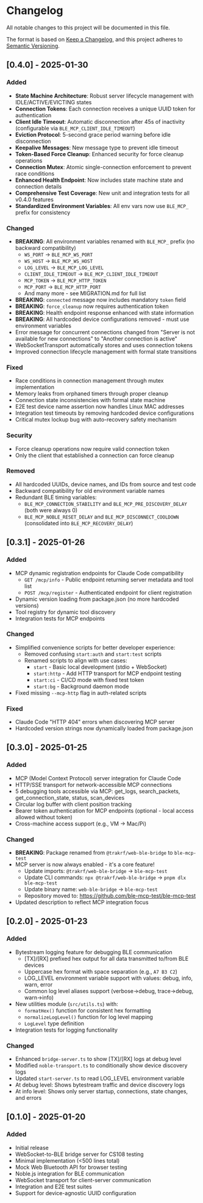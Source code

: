 # Changelog

All notable changes to this project will be documented in this file.

The format is based on [Keep a Changelog](https://keepachangelog.com/en/1.1.0/),
and this project adheres to [Semantic Versioning](https://semver.org/spec/v2.0.0.html).

## [0.4.0] - 2025-01-30

### Added
- **State Machine Architecture**: Robust server lifecycle management with IDLE/ACTIVE/EVICTING states
- **Connection Tokens**: Each connection receives a unique UUID token for authentication
- **Client Idle Timeout**: Automatic disconnection after 45s of inactivity (configurable via `BLE_MCP_CLIENT_IDLE_TIMEOUT`)
- **Eviction Protocol**: 5-second grace period warning before idle disconnection
- **Keepalive Messages**: New message type to prevent idle timeout
- **Token-Based Force Cleanup**: Enhanced security for force cleanup operations
- **Connection Mutex**: Atomic single-connection enforcement to prevent race conditions
- **Enhanced Health Endpoint**: Now includes state machine state and connection details
- **Comprehensive Test Coverage**: New unit and integration tests for all v0.4.0 features
- **Standardized Environment Variables**: All env vars now use `BLE_MCP_` prefix for consistency

### Changed
- **BREAKING**: All environment variables renamed with `BLE_MCP_` prefix (no backward compatibility)
  - `WS_PORT` → `BLE_MCP_WS_PORT`
  - `WS_HOST` → `BLE_MCP_WS_HOST`
  - `LOG_LEVEL` → `BLE_MCP_LOG_LEVEL`
  - `CLIENT_IDLE_TIMEOUT` → `BLE_MCP_CLIENT_IDLE_TIMEOUT`
  - `MCP_TOKEN` → `BLE_MCP_HTTP_TOKEN`
  - `MCP_PORT` → `BLE_MCP_HTTP_PORT`
  - And many more - see MIGRATION.md for full list
- **BREAKING**: `connected` message now includes mandatory `token` field
- **BREAKING**: `force_cleanup` now requires authentication token
- **BREAKING**: Health endpoint response enhanced with state information
- **BREAKING**: All hardcoded device configurations removed - must use environment variables
- Error message for concurrent connections changed from "Server is not available for new connections" to "Another connection is active"
- WebSocketTransport automatically stores and uses connection tokens
- Improved connection lifecycle management with formal state transitions

### Fixed
- Race conditions in connection management through mutex implementation
- Memory leaks from orphaned timers through proper cleanup
- Connection state inconsistencies with formal state machine
- E2E test device name assertion now handles Linux MAC addresses
- Integration test timeouts by removing hardcoded device configurations
- Critical mutex lockup bug with auto-recovery safety mechanism

### Security
- Force cleanup operations now require valid connection token
- Only the client that established a connection can force cleanup

### Removed
- All hardcoded UUIDs, device names, and IDs from source and test code
- Backward compatibility for old environment variable names
- Redundant BLE timing variables:
  - `BLE_MCP_CONNECTION_STABILITY` and `BLE_MCP_PRE_DISCOVERY_DELAY` (both were always 0)
  - `BLE_MCP_NOBLE_RESET_DELAY` and `BLE_MCP_DISCONNECT_COOLDOWN` (consolidated into `BLE_MCP_RECOVERY_DELAY`)

## [0.3.1] - 2025-01-26

### Added
- MCP dynamic registration endpoints for Claude Code compatibility
  - `GET /mcp/info` - Public endpoint returning server metadata and tool list
  - `POST /mcp/register` - Authenticated endpoint for client registration
- Dynamic version loading from package.json (no more hardcoded versions)
- Tool registry for dynamic tool discovery
- Integration tests for MCP endpoints

### Changed
- Simplified convenience scripts for better developer experience:
  - Removed confusing `start:auth` and `start:test` scripts
  - Renamed scripts to align with use cases:
    - `start` - Basic local development (stdio + WebSocket)
    - `start:http` - Add HTTP transport for MCP endpoint testing
    - `start:ci` - CI/CD mode with fixed test token
    - `start:bg` - Background daemon mode
- Fixed missing `--mcp-http` flag in auth-related scripts

### Fixed
- Claude Code "HTTP 404" errors when discovering MCP server
- Hardcoded version strings now dynamically loaded from package.json

## [0.3.0] - 2025-01-25

### Added
- MCP (Model Context Protocol) server integration for Claude Code
- HTTP/SSE transport for network-accessible MCP connections
- 5 debugging tools accessible via MCP: get_logs, search_packets, get_connection_state, status, scan_devices
- Circular log buffer with client position tracking
- Bearer token authentication for MCP endpoints (optional - local access allowed without token)
- Cross-machine access support (e.g., VM → Mac/Pi)

### Changed
- **BREAKING**: Package renamed from `@trakrf/web-ble-bridge` to `ble-mcp-test`
- MCP server is now always enabled - it's a core feature!
  - Update imports: `@trakrf/web-ble-bridge` → `ble-mcp-test`
  - Update CLI commands: `npx @trakrf/web-ble-bridge` → `pnpm dlx ble-mcp-test`
  - Update binary name: `web-ble-bridge` → `ble-mcp-test`
  - Repository moved to: https://github.com/ble-mcp-test/ble-mcp-test
- Updated description to reflect MCP integration focus

## [0.2.0] - 2025-01-23

### Added
- Bytestream logging feature for debugging BLE communication
  - [TX]/[RX] prefixed hex output for all data transmitted to/from BLE devices
  - Uppercase hex format with space separation (e.g., `A7 B3 C2`)
  - LOG_LEVEL environment variable support with values: debug, info, warn, error
  - Common log level aliases support (verbose→debug, trace→debug, warn→info)
- New utilities module (`src/utils.ts`) with:
  - `formatHex()` function for consistent hex formatting
  - `normalizeLogLevel()` function for log level mapping
  - `LogLevel` type definition
- Integration tests for logging functionality

### Changed
- Enhanced `bridge-server.ts` to show [TX]/[RX] logs at debug level
- Modified `noble-transport.ts` to conditionally show device discovery logs
- Updated `start-server.ts` to read LOG_LEVEL environment variable
- At debug level: Shows bytestream traffic and device discovery logs
- At info level: Shows only server startup, connections, state changes, and errors

## [0.1.0] - 2025-01-20

### Added
- Initial release
- WebSocket-to-BLE bridge server for CS108 testing
- Minimal implementation (<500 lines total)
- Mock Web Bluetooth API for browser testing
- Noble.js integration for BLE communication
- WebSocket transport for client-server communication
- Integration and E2E test suites
- Support for device-agnostic UUID configuration